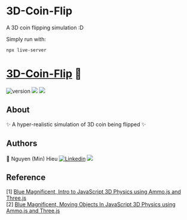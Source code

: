 # 3D-Coin-Flip
A 3D coin flipping simulation :D

Simply run with:
```
npx live-server 
```

# [3D-Coin-Flip](https://min-hieu.github.io/3D-Coin-Flip/) 🧙 
![version](https://img.shields.io/badge/version-1.1-brightgreen) ![](https://img.shields.io/badge/-threejs-yellowgreen) ![](https://img.shields.io/badge/-ammojs-yellow)
## About

✨ A hyper-realistic simulation of 3D coin being flipped ✨

## Authors

🧙 Nguyen (Min) Hieu [![Linkedin](https://i.stack.imgur.com/gVE0j.png)](https://www.linkedin.com/in/min-hieu/) [![](https://i.stack.imgur.com/tskMh.png)](https://github.com/min-hieu)

## Reference
[1] [ Blue Magnificent, Intro to JavaScript 3D Physics using Ammo.js and Three.js ](https://medium.com/@bluemagnificent/intro-to-javascript-3d-physics-using-ammo-js-and-three-js-dd48df81f591)<br/>
[2] [ Blue Magnificent, Moving Objects In JavaScript 3D Physics using Ammo.js and Three.js ](https://medium.com/@bluemagnificent/moving-objects-in-javascript-3d-physics-using-ammo-js-and-three-js-6e39eff6d9e5)<br/>
